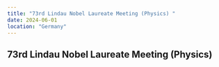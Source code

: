 ```yaml
---
title: "73rd Lindau Nobel Laureate Meeting (Physics) "
date: 2024-06-01
location: "Germany"
---
```

73rd Lindau Nobel Laureate Meeting (Physics)                            
---

